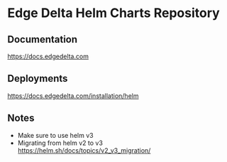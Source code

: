 # Edge Delta Helm Charts Repository

## Documentation
<https://docs.edgedelta.com>

## Deployments
<https://docs.edgedelta.com/installation/helm>

## Notes
- Make sure to use helm v3
- Migrating from helm v2 to v3 https://helm.sh/docs/topics/v2_v3_migration/
